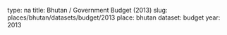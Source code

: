 type: na
title: Bhutan / Government Budget (2013)
slug: places/bhutan/datasets/budget/2013
place: bhutan
dataset: budget
year: 2013
